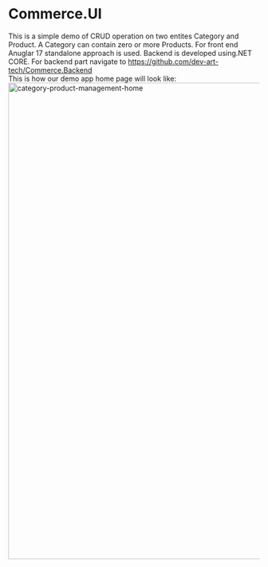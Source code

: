 # Commerce.UI
This is a simple demo of CRUD operation on two entites Category and Product. 
A Category can contain zero or more Products. For front end Anuglar 17 standalone approach is used. Backend is developed using.NET CORE.
For backend part navigate to https://github.com/dev-art-tech/Commerce.Backend
<br>This is how our demo app home page will look like:
<img width="953" alt="category-product-management-home" src="https://github.com/dev-cart/Commerce.UI/assets/125658814/98698275-0c68-496e-bb67-c9413db00bad">
